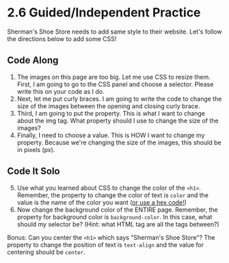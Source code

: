 # 2.6 Guided/Independent Practice

Sherman's Shoe Store needs to add same style to their website. Let's follow the directions below to add some CSS!

## Code Along
1. The images on this page are too big. Let me use CSS to resize them. First, I am going to go to the CSS panel and choose a selector. Please write this on your code as I do. 
2. Next, let me put curly braces. I am going to write the code to change the size of the images between the opening and closing curly brace.
3. Third, I am going to put the property. This is what I want to change about the img tag. What property should I use to change the size of the images?
4. Finally, I need to choose a value. This is HOW I want to change my property. Because we're changing the size of the images, this should be in pixels (px).

## Code It Solo
5. Use what you learned about CSS to change the color of the `<h1>`. Remember, the property to change the color of text is `color` and the value is the name of the color you want ([or use a hex code!](https://www.google.com/search?q=hex+color+picker&oq=hex+color+pic&aqs=chrome.0.0i433i512j69i57j0i512l8.4405j0j4&sourceid=chrome&ie=UTF-8))
6. Now change the background color of the ENTIRE page. Remember, the property for background color is  `background-color`. In this case, what should my selector be? (Hint: what HTML tag are all the tags between?)

Bonus: Can you center the `<h1>` which says "Sherman's Shoe Store"? The property to change the position of text is `text-align` and the value for centering should be `center`.